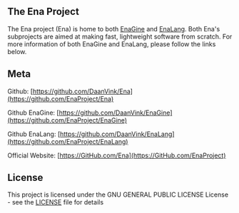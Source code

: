 ## The Ena Project
The Ena project (Ena) is home to both [EnaGine](http://github.com/EnaProject/EnaGine) and [EnaLang](http://github.com/EnaProject/EnaLang).
Both Ena's subprojects are aimed at making fast, lightweight software from scratch.
For more information of both EnaGine and EnaLang, please follow the links below.

## Meta 


Github: [https://github.com/DaanVink/Ena](https://github.com/EnaProject/Ena)

Github EnaGine: [https://github.com/DaanVink/EnaGine](https://github.com/EnaProject/EnaGine)

Github EnaLang: [https://github.com/DaanVink/EnaLang](https://github.com/EnaProject/EnaLang)

Official Website: [https://GitHub.com/Ena](https://GitHub.com/EnaProject)

## License

This project is licensed under the GNU GENERAL PUBLIC LICENSE License - see the [LICENSE](LICENSE) file for details

